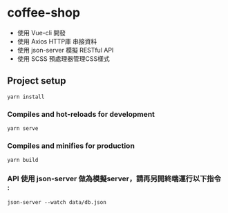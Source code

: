 # coffee-shop
* 使用 Vue-cli 開發
* 使用 Axios HTTP庫 串接資料
* 使用 json-server 模擬 RESTful API
* 使用 SCSS 預處理器管理CSS樣式

## Project setup
```
yarn install
```

### Compiles and hot-reloads for development
```
yarn serve
```

### Compiles and minifies for production
```
yarn build
```

### API 使用 json-server 做為模擬server，請再另開終端運行以下指令 :
```
json-server --watch data/db.json
```

